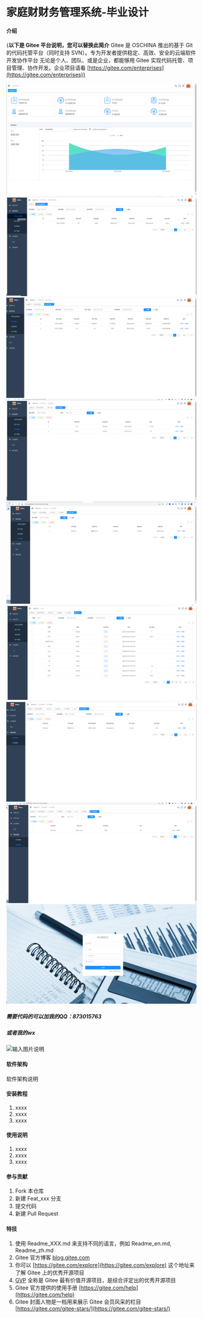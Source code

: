 # 家庭财财务管理系统-毕业设计

#### 介绍
{**以下是 Gitee 平台说明，您可以替换此简介**
Gitee 是 OSCHINA 推出的基于 Git 的代码托管平台（同时支持 SVN）。专为开发者提供稳定、高效、安全的云端软件开发协作平台
无论是个人、团队、或是企业，都能够用 Gitee 实现代码托管、项目管理、协作开发。企业项目请看 [https://gitee.com/enterprises](https://gitee.com/enterprises)}

![输入图片说明](1.png)
![输入图片说明](2贷款信息管理.png)
![输入图片说明](3银行存款管理.png)
![输入图片说明](4物品管理.png)
![输入图片说明](5港产管理.png)
![输入图片说明](6收支记录管理.png)
![输入图片说明](7投资管理.png)
![输入图片说明](8证券管理.png)
![输入图片说明](9家庭注册管理.png)





##### 需要代码的可以加我的QQ：873015763
##### 或者我的wx
![输入图片说明](image%E4%B8%AA%E4%BA%BA%E5%BE%AE%E4%BF%A1.png)




#### 软件架构
软件架构说明


#### 安装教程

1.  xxxx
2.  xxxx
3.  xxxx

#### 使用说明

1.  xxxx
2.  xxxx
3.  xxxx

#### 参与贡献

1.  Fork 本仓库
2.  新建 Feat_xxx 分支
3.  提交代码
4.  新建 Pull Request


#### 特技

1.  使用 Readme\_XXX.md 来支持不同的语言，例如 Readme\_en.md, Readme\_zh.md
2.  Gitee 官方博客 [blog.gitee.com](https://blog.gitee.com)
3.  你可以 [https://gitee.com/explore](https://gitee.com/explore) 这个地址来了解 Gitee 上的优秀开源项目
4.  [GVP](https://gitee.com/gvp) 全称是 Gitee 最有价值开源项目，是综合评定出的优秀开源项目
5.  Gitee 官方提供的使用手册 [https://gitee.com/help](https://gitee.com/help)
6.  Gitee 封面人物是一档用来展示 Gitee 会员风采的栏目 [https://gitee.com/gitee-stars/](https://gitee.com/gitee-stars/)
